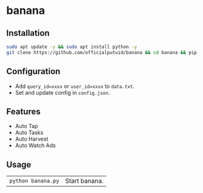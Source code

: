# banana

## Installation
```bash
sudo apt update -y && sudo apt install python -y
git clone https://github.com/officialputuid/banana && cd banana && pip install -r requirements.txt
```

## Configuration
- Add `query_id=xxxx` or `user_id=xxxx` to `data.txt`.
- Set and update config in `config.json`.

## Features
- Auto Tap
- Auto Tasks
- Auto Harvest
- Auto Watch Ads

## Usage
| | |
|--------------------------|----------------|
| `python banana.py`       | Start banana.  |
